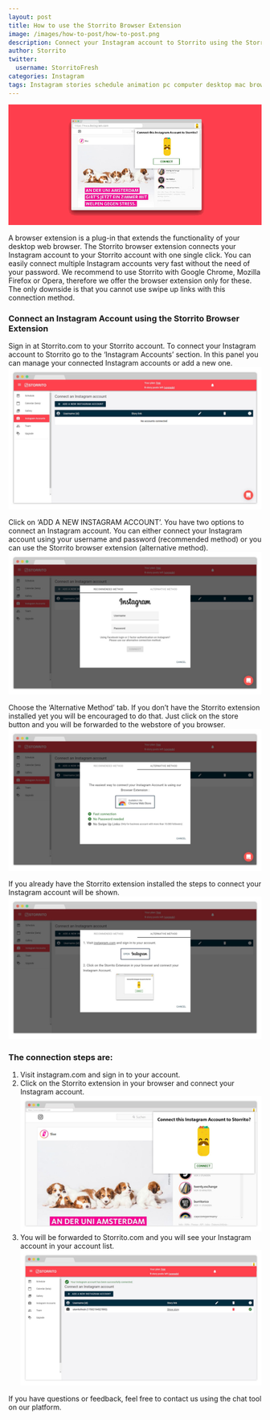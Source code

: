 ```yaml
---
layout: post
title: How to use the Storrito Browser Extension
image: /images/how-to-post/how-to-post.png
description: Connect your Instagram account to Storrito using the Storrito Extension
author: Storrito
twitter:
  username: StorritoFresh
categories: Instagram
tags: Instagram stories schedule animation pc computer desktop mac browser extension
---
```


![How to post](/images/browser-extension/instagram.jpg "Storrito Schedule")

A browser extension is a plug-in that extends the functionality of your desktop web browser. The Storrito browser extension connects your Instagram account to your Storrito account with one single click. You can easily connect multiple Instagram accounts very fast without the need of your password. We recommend to use Storrito with Google Chrome, Mozilla Firefox or Opera, therefore we offer the browser extension only for these. The only downside is that you cannot use swipe up links with this connection method.

<!--more-->

### Connect an Instagram Account using the Storrito Browser Extension

Sign in at Storrito.com to your Storrito account. To connect your Instagram account to Storrito go to the ‘Instagram Accounts’ section. In this panel you can manage your connected Instagram accounts or add a new one.
![How to post](/images/browser-extension/list.jpg "Storrito Empty List")

Click on ‘ADD A NEW INSTAGRAM ACCOUNT’. You have two options to connect an Instagram account. You can either connect your Instagram account using your username and password (recommended method) or you can use the Storrito browser extension (alternative method).
![How to post](/images/browser-extension/ig_connect.jpg "Storrito Instagram Connect")

Choose the ‘Alternative Method’ tab. If you don’t have the Storrito extension installed yet you will be encouraged to do that. Just click on the store button and you will be forwarded to the webstore of you browser.
![How to post](/images/browser-extension/connect_notinstalled_extension.jpg "Storrito Instagram Connect")

If you already have the Storrito extension installed the steps to connect your Instagram account will be shown.
![How to post](/images/browser-extension/connect_installed_extension.jpg "Storrito Instagram Connect")

### The connection steps are:
1. Visit instagram.com and sign in to your account.
2. Click on the Storrito extension in your browser and connect your Instagram account.![How to post](/images/browser-extension/ig.jpg "Storrito Instagram Connect")
3. You will be forwarded to Storrito.com and you will see your Instagram account in your account list.![How to post](/images/browser-extension/connected_account.jpg "Storrito Instagram Connect")

If you have questions or feedback, feel free to contact us using the chat tool on our platform.
